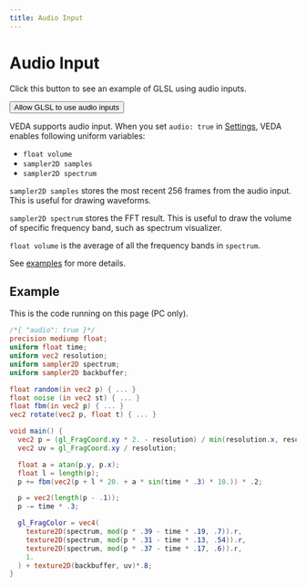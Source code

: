 ```yaml
---
title: Audio Input
---
```

# Audio Input

<p class="pc-only">Click this button to see an example of GLSL using audio inputs.

<button id="enable">Allow GLSL to use audio inputs</button>

</p>

VEDA supports audio input.
When you set `audio: true` in [Settings](/settings), VEDA enables following uniform variables:

- `float volume`
- `sampler2D samples`
- `sampler2D spectrum`

`sampler2D samples` stores the most recent 256 frames from the audio input.
This is useful for drawing waveforms.

`sampler2D spectrum` stores the FFT result.
This is useful to draw the volume of specific frequency band, such as spectrum visualizer.

`float volume` is the average of all the frequency bands in `spectrum`.


See [examples](https://github.com/fand/veda/blob/master/examples/audio.frag) for more details.

## Example

This is the code running on this page (PC only).

```glsl
/*{ "audio": true }*/
precision mediump float;
uniform float time;
uniform vec2 resolution;
uniform sampler2D spectrum;
uniform sampler2D backbuffer;

float random(in vec2 p) { ... }
float noise (in vec2 st) { ... }
float fbm(in vec2 p) { ... }
vec2 rotate(vec2 p, float t) { ... }

void main() {
  vec2 p = (gl_FragCoord.xy * 2. - resolution) / min(resolution.x, resolution.y);
  vec2 uv = gl_FragCoord.xy / resolution;

  float a = atan(p.y, p.x);
  float l = length(p);
  p += fbm(vec2(p + l * 20. + a * sin(time * .3) * 10.)) * .2;

  p = vec2(length(p - .1));
  p -= time * .3;

  gl_FragColor = vec4(
    texture2D(spectrum, mod(p * .39 - time * .19, .7)).r,
    texture2D(spectrum, mod(p * .31 - time * .13, .54)).r,
    texture2D(spectrum, mod(p * .37 - time * .17, .6)).r,
    1.
  ) + texture2D(backbuffer, uv)*.8;
}
```
